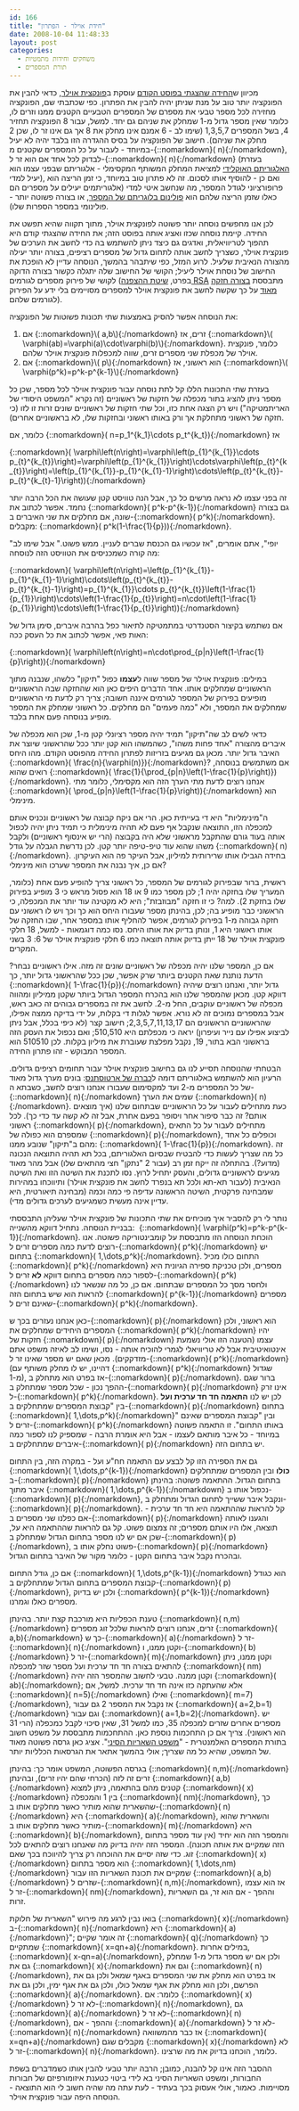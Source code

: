 ```yaml
---
id: 166
title: "חידת אוילר - הפתרון"
date: 2008-10-04 11:48:33
layout: post
categories: 
  - משחקים וחידות מתמטיות
  - תורת המספרים
---
```

מכיוון ש<a href="http://www.gadial.net/?p=165">החידה שהצגתי בפוסט הקודם</a> עוסקת ב<a href="http://he.wikipedia.org/wiki/%D7%A4%D7%95%D7%A0%D7%A7%D7%A6%D7%99%D7%99%D7%AA_%D7%90%D7%95%D7%99%D7%9C%D7%A8">פונקצית אוילר</a>, כדאי להבין את הפונקציה יותר טוב על מנת שניתן יהיה להבין את הפתרון. כפי שכתבתי שם, הפונקציה מחזירה לכל מספר טבעי את מספרם של המספרים הטבעיים הקטנים ממנו וזרים לו, כלומר שאין מספר גדול מ-1 שמחלק את שניהם גם יחד. למשל, עבור 8 הפונקציה תחזיר 4, בשל המספרים 1,3,5,7 (שימו לב - 6 אמנם אינו מחלק את 8 אך גם אינו זר לו, שכן 2 מחלק את שניהם). חישוב של הפונקציה על בסיס ההגדרה הזו בלבד יהיה לא יעיל במיוחד - לעבור על כל המספרים שקטנים מ-{::nomarkdown}\( n\){:/nomarkdown}, לבדוק לכל אחד אם הוא זר ל-{::nomarkdown}\( n\){:/nomarkdown} (בעזרת <a href="http://he.wikipedia.org/wiki/%D7%94%D7%90%D7%9C%D7%92%D7%95%D7%A8%D7%99%D7%AA%D7%9D_%D7%94%D7%90%D7%95%D7%A7%D7%9C%D7%99%D7%93%D7%99">האלגוריתם האוקלידי</a> למציאת המחלק המשותף המקסימלי - אלגוריתם שבפני עצמו הוא יעיל למדי), ואם כן - להוסיף אותו לסכום. זה לא פתרון טוב במיוחד, כי זמן הריצה הוא פרופורציוני לגודל המספר, מה שנחשב איטי למדי (אלגוריתמים יעילים על מספרים הם כאלו שזמן הריצה שלהם הוא <a href="http://en.wikipedia.org/wiki/Polylogarithmic">פולינום בלוגריתם של המספר</a>, או בצורה פשוטה יותר - פולינומי במספר הספרות שלו).

לכן אנו מחפשים נוסחה יותר פשוטה לפונקצית אוילר, מתוך תקווה שהיא תפשט את החידה. קיימת נוסחה שכזו ואציג אותה בפוסט הזה; את החידה שהצגתי קודם היא תהפוך לטריוויאלית, ואדגים גם כיצד ניתן להשתמש בה כדי לחשב את הערכים של פונקצית אוילר, כשצריך לחשב אותה לתחום גדול של מספרים רציפים, בצורה יותר יעילה מהצורה הנאיבית שלעיל. לרוע המזל, כפי שיתבהר בהמשך, הנוסחה עדיין לא הופכת את החישוב של נוסחת אוילר ליעיל; הקושי של החישוב שלה יתגלה כקשור בצורה הדוקה לקושי של פירוק מספרים לגורמים (בפרט, <a href="http://www.gadial.net/?p=90">שיטת ההצפנה RSA</a> מתבססת <a href="http://www.gadial.net/?p=92">בצורה חזקה מאוד</a> על כך שקשה לחשב את פונקצית אוילר למספרים מסויימים בלי ידע על הפירוק לגורמים שלהם).

את הנוסחה אפשר להסיק באמצעות שתי תכונות פשוטות של הפונקציה:
<ol>
	<li>אם {::nomarkdown}\( a,b\){:/nomarkdown} זרים, אז {::nomarkdown}\( \varphi(ab)=\varphi(a)\cdot\varphi(b)\){:/nomarkdown}. כלומר, פונקצית אוילר של מכפלת שני מספרים זרים, שווה למכפלות פונקצית אוילר שלהם.</li>
	<li>אם {::nomarkdown}\( p\){:/nomarkdown} הוא ראשוני, אז {::nomarkdown}\( \varphi(p^k)=p^k-p^{k-1}\){:/nomarkdown}</li>
</ol>
בעזרת שתי התכונות הללו קל לתת נוסחה עבור פונקצית אוילר לכל מספר, שכן כל מספר ניתן להציג בתור מכפלה של חזקות של ראשוניים (זה נקרא "המשפט היסודי של האריתמטיקה") ויש רק הצגה אחת כזו, וכל שתי חזקות של ראשוניים שונים זרות זו לזו (כי חזקה של ראשוני מתחלקת אך ורק באותו ראשוני ובחזקות שלו, לא בראשוניים אחרים).

כלומר, אם {::nomarkdown}\( n=p_1^{k_1}\cdots p_t^{k_t}\){:/nomarkdown} אז

{::nomarkdown}\( \varphi\left(n\right)=\varphi\left(p_{1}^{k_{1}}\cdots p_{t}^{k_{t}}\right)=\varphi\left(p_{1}^{k_{1}}\right)\cdots\varphi\left(p_{t}^{k_{t}}\right)=\left(p_{1}^{k_{1}}-p_{1}^{k_{1}-1}\right)\cdots\left(p_{t}^{k_{t}}-p_{t}^{k_{t}-1}\right)\){:/nomarkdown}

זה בפני עצמו לא נראה מרשים כל כך, אבל הנה טוויסט קטן שעושה את הכל הרבה יותר נחמד. אפשר לכתוב את {::nomarkdown}\( p^k-p^{k-1}\){:/nomarkdown} גם בצורה שונה, אם מחלקים את שני האיברים ב-{::nomarkdown}\( p^k\){:/nomarkdown}. מקבלים: {::nomarkdown}\( p^k(1-\frac{1}{p})\){:/nomarkdown}.

"יופי", אתם אומרים, "אז עכשיו גם הכנסת שברים לעניין. ממש פשוט." אבל שימו לב מה קורה כשמכניסים את הטוויסט הזה לנוסחה:

{::nomarkdown}\( \varphi\left(n\right)=\left(p_{1}^{k_{1}}-p_{1}^{k_{1}-1}\right)\cdots\left(p_{t}^{k_{t}}-p_{t}^{k_{t}-1}\right)=p_{1}^{k_{1}}\cdots p_{t}^{k_{t}}\left(1-\frac{1}{p_{1}}\right)\cdots\left(1-\frac{1}{p_{t}}\right)=n\cdot\left(1-\frac{1}{p_{1}}\right)\cdots\left(1-\frac{1}{p_{t}}\right)\){:/nomarkdown}

אם נשתמש בקיצור הסטנדרטי במתמטיקה לתיאור כפל בהרבה איברים, סימן גדול של האות פאי, אפשר לכתוב את כל העסק ככה:

{::nomarkdown}\( \varphi\left(n\right)=n\cdot\prod_{p\|n}\left(1-\frac{1}{p}\right)\){:/nomarkdown}

במילים: פונקצית אוילר של מספר שווה ל<strong>עצמו</strong> כפול "תיקון" כלשהו, שנבנה מתוך הראשוניים שמחלקים אותו. אחד הדברים היפים כאן הוא שהחזקה שבה הראשוניים מופיעים בפירוק של המספר לגורמים איננה חשובה; צריך רק לדעת מי הראשוניים שמחלקים את המספר, ולא "כמה פעמים" הם מחלקים. כל ראשוני שמחלק את המספר מופיע בנוסחה פעם אחת בלבד.

כדאי לשים לב שה"תיקון" תמיד יהיה מספר רציונלי קטן מ-1, שכן הוא מכפלה של איברים מהצורה "אחד פחות משהו", כשהמשהו הוא קטן יותר ככל שהראשוני שיוצר את האיבר גדול יותר. מכאן גם מגיעים בזריזות לפתרון החידה מהפוסט הקודם. מהו היחס {::nomarkdown}\( \frac{n}{\varphi(n)}\){:/nomarkdown}? אם משתמשים בנוסחה, רואים שהוא {::nomarkdown}\( \frac{1}{\prod_{p\|n}\left(1-\frac{1}{p}\right)}\){:/nomarkdown}. אנחנו רוצים לדעת מתי הערך הזה הוא מקסימלי, כלומר מתי {::nomarkdown}\( \prod_{p\|n}\left(1-\frac{1}{p}\right)\){:/nomarkdown} הוא מינימלי.

ה"מינימליות" היא די בעייתית כאן. הרי אם ניקח קבוצה של ראשוניים ונכניס אותם למכפלה הזו, התוצאה שנקבל אף פעם לא תהיה מינימלית כי תמיד ניתן יהיה לכפול אותה בעוד גורם שהתקבל מראשוני שלא היה בקבוצה (הרי יש אינסוף ראשוניים) ולקבל משהו שהוא עוד טיפ-טיפה יותר קטן. לכן נדרשת הגבלה על גודל {::nomarkdown}\( n\){:/nomarkdown}. בחידה הגבילו אותו שרירותית למיליון, אבל העיקר פה הוא העיקרון. אם כן, איך נבנה את המספר שערכו הוא מינימלי?

ראשית, ברור שבפירוק לגורמים של המספר, כל ראשוני צריך להופיע פעם אחת (כלומר, המעריך שלו בחזקה יהיה 1; לכן מספר כמו 9 או 18 הוא פסול מראש כי 3 מופיע בפירוק שלו בחזקת 2). למה? כי זו חזקה "מבוזבזת"; היא לא מקטינה עוד יותר את המכפלה, כי הראשוני כבר מופיע בה; לכן, בהינתן מספר שעבורו היחס הוא כך וכך ויש לו ראשוני עם חזקה גבוהה מ-1 בפירוק לגורמים, אפשר להחליף אותו במספר אחר, שבו החזקה של אותו ראשוני היא 1, ונותן בדיוק את אותו היחס. נסו כמה דוגמאות - למשל, 18 חלקי פונקצית אוילר של 18 ייתן בדיוק אותה תוצאה כמו 6 חלקי פונקצית אוילר של 6: 3 בשני המקרים.

אם כן, המספר שלנו יהיה מכפלה של ראשוניים שונים זה מזה. אילו ראשוניים נבחר? הדעת נותנת שאת הקטנים ביותר שרק אפשר, שכן ככל שהראשוני גדול יותר, כך {::nomarkdown}\( 1-\frac{1}{p}\){:/nomarkdown} גדול יותר, ואנחנו רוצים שיהיה דווקא קטן. מכאן שהמספר שלנו הוא בהכרח המספר הגדול ביותר שקטן ממיליון ומהווה מכפלה של ראשוניים עוקבים, החל מ-2. לחשב את זה במספרים גבוהים זה כאב ראש, אבל במספרים נמוכים זה לא נורא. אפשר לגלות די בקלות, על ידי בדיקה ממצה אפילו, שהראשוניים הראשונים הם 2,3,5,7,11,13,17; חישוב קצר (לא כיפי בכלל, אבל ניתן לביצוע אפילו עם נייר ועיפרון) יראה כי מכפלתם היא 510,510; ואם נכפול את העסק הזה בראשוני הבא בתור, 19, נקבל מפלצת שעוברת את מיליון בקלות. לכן 510510 הוא המספר המבוקש - זהו פתרון החידה.

הבטחתי שהנוסחה תסייע לנו גם בחישוב פונקצית אוילר עבור תחומים רציפים גדולים. הרעיון הוא להשתמש באלגוריתם דומה ל<a href="http://he.wikipedia.org/wiki/%D7%94%D7%A0%D7%A4%D7%94_%D7%A9%D7%9C_%D7%90%D7%A8%D7%98%D7%95%D7%A1%D7%AA%D7%A0%D7%A1">כברה של ארטוסתנס</a>: בונים מערך גדול מאוד של כל המספרים מ-2 ועד למקסימום שעבורו אנחנו רוצים לחשב, כשבתא ה-{::nomarkdown}\( n\){:/nomarkdown} שמים את הערך {::nomarkdown}\( n\){:/nomarkdown}. כעת מתחילים לעבור על כל הראשוניים שבתחום שלנו (איך מוצאים אותם? זה כבר סיפור אחר ויסופר בפעם אחרת, אבל זה לא קשה עד כדי כך). לכל ראשוני {::nomarkdown}\( p\){:/nomarkdown}, מתחילים לעבור על כל התאים שמספרם הוא כפולה של {::nomarkdown}\( p\){:/nomarkdown}, וכופלים כל אחד מהם ב"תיקון" שנובע ממנו: {::nomarkdown}\( 1-\frac{1}{p}\){:/nomarkdown}. זה כל מה שצריך לעשות כדי להבטיח שבסיום האלגוריתם, בכל תא תהיה התוצאה הנכונה (מדוע?). בהתחלה זה ייקח זמן רב (עבור 2 "נתקן" חצי מהתאים שלו) אבל מהר מאוד מגיעים לראשוניים גדולים, והעסק יתחיל לרוץ. נסו לתכנת את השיטה הזו ואת השיטה הנאיבית (לעבור תא-תא ולכל תא בנפרד לחשב את פונקצית אוילר) ותיווכחו במהירות שמבחינה פרקטית, השיטה הראשונה עדיפה פי כמה וכמה (מבחינה תיאורטית, היא עדיין אינה מעשית כשמגיעים לערכים גדולים מדי).

נותר לי רק להסביר איך מוכיחים את שתי התכונות של פונקצית אוילר שעליהן התבססתי בבניית הנוסחה. נתחיל דווקא מהשנייה:  {::nomarkdown}\( \varphi(p^k)=p^k-p^{k-1}\){:/nomarkdown}. הוכחת הנוסחה הזו מתבססת על קומבינטוריקה פשוטה. אנו רוצים לדעת כמה מספרים זרים ל-{::nomarkdown}\( p^k\){:/nomarkdown} יש בתחום {::nomarkdown}\( 1,\dots\,p^k\){:/nomarkdown}. התחום כולו מכיל {::nomarkdown}\( p^k\){:/nomarkdown} מספרים, ולכן טכניקת ספירה הגיונית היא לספור כמה מספרים בתחום דווקא <strong>לא</strong> זרים ל-{::nomarkdown}\( p^k\){:/nomarkdown} ולחסר מסך כל המספרים שבתחום. אם כן, כל מה שנשאר לנו להראות הוא שיש בתחום הזה {::nomarkdown}\( p^{k-1}\){:/nomarkdown} מספרים שאינם זרים ל-{::nomarkdown}\( p^k\){:/nomarkdown}.

כאן אנחנו נעזרים בכך ש-{::nomarkdown}\( p\){:/nomarkdown} הוא ראשוני, ולכן המספרים היחידים שמחלקים את {::nomarkdown}\( p^k\){:/nomarkdown} יהיו חזקות של {::nomarkdown}\( p\){:/nomarkdown} עצמו (הטענה הזו אולי נשמעת אינטואיטיבית אבל לא טריוויאלי לגמרי להוכיח אותה - נסו, ושימו לב לאיזה משפט אתם מזדקקים). מכאן שאם יש מספר שאינו זר ל-{::nomarkdown}\( p^k\){:/nomarkdown} (דהיינו, יש לו מחלק משותף עם {::nomarkdown}\( p^k\){:/nomarkdown} שגדול מ-1), אז בפרט הוא מתחלק ב-{::nomarkdown}\( p\){:/nomarkdown}. ברור שגם ההפך נכון - שכל מספר שמתחלק ב-{::nomarkdown}\( p\){:/nomarkdown} אינו זרק ל-{::nomarkdown}\( p^k\){:/nomarkdown}. לכן יש לנו <strong>התאמה חד חד ערכית ועל</strong> בין "קבוצת המספרים שמתחלקים ב-{::nomarkdown}\( p\){:/nomarkdown} בתחום {::nomarkdown}\( 1,\dots\,p^k\){:/nomarkdown}" ובין "קבוצת המספרים שאינם זרים ל-{::nomarkdown}\( p^k\){:/nomarkdown} באותו התחום". זו התאמה פשוטה במיוחד - כל איבר מותאם לעצמו - אבל היא אומרת הרבה - שמספיק לנו לספור כמה איברים שמתחלקים ב-{::nomarkdown}\( p\){:/nomarkdown} יש בתחום הזה.

גם את הספירה הזו קל לבצע עם התאמה חח"ע ועל - במקרה הזה, בין התחום {::nomarkdown}\( 1,\dots,p^{k-1}\){:/nomarkdown} <strong>כולו</strong> ובין המספרים שמתחלקים ב-{::nomarkdown}\( p\){:/nomarkdown} בתחום הגדול. ההתאמה פשוטה: בהינתן איבר מתוך {::nomarkdown}\( 1,\dots,p^{k-1}\){:/nomarkdown} נכפול אותו ב-{::nomarkdown}\( p\){:/nomarkdown}, ונקבל איבר ששייך לתחום הגדול ומתחלק ב-{::nomarkdown}\( p\){:/nomarkdown}. קל להראות שההתאמה היא חד חד ערכית - אם כפלנו שני מספרים ב-{::nomarkdown}\( p\){:/nomarkdown} והגענו לאותה תוצאה, אלו היו אותם מספרים; זה צמצום פשוט. קל גם להראות שההתאמה היא על, שכן אם יש לנו מספר בתחום הגדול שמתחלק ב-{::nomarkdown}\( p\){:/nomarkdown}, פשוט נחלק אותו ב-{::nomarkdown}\( p\){:/nomarkdown} ובהכרח נקבל איבר בתחום הקטן - כלומר מקור של האיבר בתחום הגדול.

אם כן, גודל התחום {::nomarkdown}\( 1,\dots,p^{k-1}\){:/nomarkdown} הוא כגודל קבוצת המספרים בתחום הגדול שמתחלקים ב-{::nomarkdown}\( p\){:/nomarkdown}, ולכן יש בדיוק {::nomarkdown}\( p^{k-1}\){:/nomarkdown} מספרים כאלו וגמרנו.

טענת הכפליות היא מורכבת קצת יותר. בהינתן {::nomarkdown}\( n,m\){:/nomarkdown} זרים, אנחנו רוצים להראות שלכל זוג מספרים {::nomarkdown}\( a,b\){:/nomarkdown} כך ש-{::nomarkdown}\( a\){:/nomarkdown} זר ל-{::nomarkdown}\( n\){:/nomarkdown} וקטן ממנו, ו-{::nomarkdown}\( b\){:/nomarkdown} זר ל-{::nomarkdown}\( m\){:/nomarkdown} וקטן ממנו, ניתן להתאים בצורה חד חד ערכית ועל מספר שזר למכפלה {::nomarkdown}\( nm\){:/nomarkdown} וקטן ממנה. טבעי לחשוב שהמספר הזה יהיה {::nomarkdown}\( ab\){:/nomarkdown}; אלא שהעתקה כזו אינה חד חד ערכית. למשל, אם {::nomarkdown}\( n=5\){:/nomarkdown} ואילו {::nomarkdown}\( m=7\){:/nomarkdown}, אז נקבל את המספר 2 גם עבור {::nomarkdown}\( a=2,b=1\){:/nomarkdown} וגם עבור {::nomarkdown}\( a=1,b=2\){:/nomarkdown}. יש מספרים אחרים שזרים למכפלה 35, כמו למשל 31, שאין סיכוי לקבל כמכפלה (הרי 31 הוא ראשוני). צריך אם כן התחכמות נוספת כאן. ההתחכמות מתבססת על משפט חשוב בתורת המספרים האלמנטרית - "<a href="http://he.wikipedia.org/wiki/%D7%9E%D7%A9%D7%A4%D7%98_%D7%94%D7%A9%D7%90%D7%A8%D7%99%D7%95%D7%AA_%D7%94%D7%A1%D7%99%D7%A0%D7%99">משפט השאריות הסיני</a>". אציג כאן גרסה פשוטה מאוד של המשפט, שהיא כל מה שצריך; אולי בהמשך אתאר את הגרסאות הכלליות יותר.

בגרסה הפשוטה, המשפט אומר כך: בהינתן {::nomarkdown}\( n,m\){:/nomarkdown} זרים זה לזה (הכרחי שהם יהיו זרים), ובהינתן {::nomarkdown}\( a,b\){:/nomarkdown} קטנים מהם בהתאמה, ניתן למצוא {::nomarkdown}\( x\){:/nomarkdown} בין 1 והמכפלה {::nomarkdown}\( nm\){:/nomarkdown}, כך שהשארית שהוא מותיר כאשר מחלקים אותו ב-{::nomarkdown}\( n\){:/nomarkdown} היא {::nomarkdown}\( a\){:/nomarkdown}, והשארית שהוא מותיר כאשר מחלקים אותו ב-{::nomarkdown}\( m\){:/nomarkdown} היא {::nomarkdown}\( b\){:/nomarkdown}, והמספר הזה הוא יחיד (אין עוד מספר בתחום הזה שמקיים את אותה תכונה). המספר הזה יהיה בדיוק מה שאנחנו רוצים להתאים לכל זוג. כדי שזה יסיים את ההוכחה רק צריך להיווכח בכך שאם {::nomarkdown}\( x\){:/nomarkdown} הוא מספר בתחום {::nomarkdown}\( 1,\dots,nm\){:/nomarkdown} שמקיים את תכונת השאריות הזו עבור {::nomarkdown}\( a,b\){:/nomarkdown} שזרים ל-{::nomarkdown}\( n,m\){:/nomarkdown}, אז הוא עצמו זר ל-{::nomarkdown}\( nm\){:/nomarkdown}, וההפך - אם הוא זר, גם השאריות זרות.

בואו נבין לרגע מה פירוש "השארית של חלוקת {::nomarkdown}\( x\){:/nomarkdown} ב-{::nomarkdown}\( n\){:/nomarkdown} היא {::nomarkdown}\( a\){:/nomarkdown}"; זה אומר שקיים {::nomarkdown}\( q\){:/nomarkdown} כך שמתקיים {::nomarkdown}\( x=qn+a\){:/nomarkdown}. במילים אחרות, {::nomarkdown}\( x-qn=a\){:/nomarkdown}, ולכן אם יש מספר גדול מ-1 שמחלק גם את {::nomarkdown}\( x\){:/nomarkdown} וגם את {::nomarkdown}\( n\){:/nomarkdown}, אז בפרט הוא מחלק את שני המספרים באגף שמאל ולכן גם את הפרשם, ולכן הוא מחלק את אגף שמאל כולו, ולכן גם את אגף ימין, ולכן גם את {::nomarkdown}\( a\){:/nomarkdown}. כלומר: אם {::nomarkdown}\( x\){:/nomarkdown} לא זר ל-{::nomarkdown}\( n\){:/nomarkdown}, גם {::nomarkdown}\( a\){:/nomarkdown} לא זר ל-{::nomarkdown}\( n\){:/nomarkdown}, וההפך - אם {::nomarkdown}\( a\){:/nomarkdown} לא זר ל-{::nomarkdown}\( n\){:/nomarkdown} אז כבר מהמשוואה  {::nomarkdown}\( x=qn+a\){:/nomarkdown} מקבלים שגם {::nomarkdown}\( x\){:/nomarkdown} לא זר ל-{::nomarkdown}\( n\){:/nomarkdown}. כלומר, הוכחנו בדיוק את מה שרצינו.

ההסבר הזה אינו קל להבנה, כמובן; הרבה יותר טבעי להבין אותו כשמדברים בשפת החבורות, ומשפט השאריות הסיני בא לידי ביטוי כטענת איזומורפיזם של חבורות מסויימות. כאמור, אולי אעסוק בכך בעתיד - לעת עתה מה שהיה חשוב לי הוא התוצאה - הנוסחה היפה עבור פונקצית אוילר.
